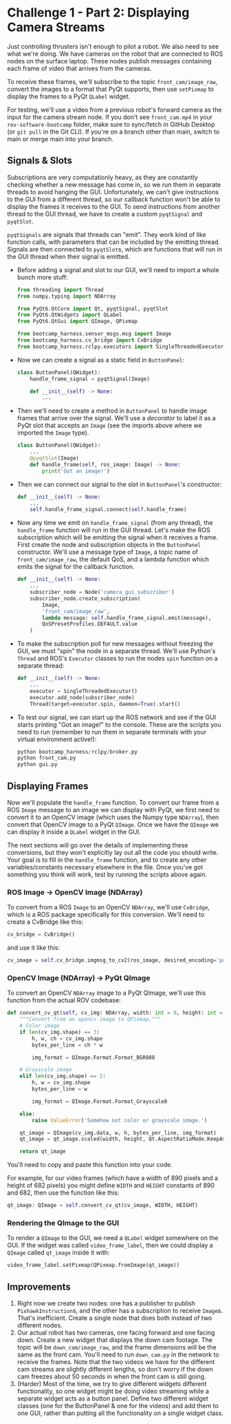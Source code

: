 # Challenge 1 - Part 2: Displaying Camera Streams

Just controlling thrusters isn't enough to pilot a robot. We also need to see what we're doing. We have cameras on the robot that are connected to ROS nodes on the surface laptop. These nodes publish messages containing each frame of video that arrives from the cameras.

To receive these frames, we'll subscribe to the topic `front_cam/image_raw`, convert the images to a format that PyQt supports, then use `setPixmap` to display the frames to a PyQt `QLabel` widget.

For testing, we'll use a video from a previous robot's forward camera as the input for the camera stream node. If you don't see `front_cam.mp4` in your `rov-software-bootcamp` folder, make sure to sync/fetch in GitHub Desktop (or `git pull` in the Git CLI). If you're on a branch other than main, switch to main or merge main into your branch.

## Signals & Slots

Subscriptions are very computationly heavy, as they are constantly checking whether a new message has come in, so we run them in separate threads to avoid hanging the GUI. Unfortunately, we can't give instructions to the GUI from a different thread, so our callback function won't be able to display the frames it receives to the GUI. To send instructions from another thread to the GUI thread, we have to create a custom `pyqtSignal` and `pyqtSlot`.

`pyqtSignals` are signals that threads can "emit". They work kind of like function calls, with parameters that can be included by the emitting thread. Signals are then connected to `pyqtSlot`s, which are functions that will run in the GUI thread when their signal is emitted.

 - Before adding a signal and slot to our GUI, we'll need to import a whole bunch more stuff:
    ```python
    from threading import Thread
    from numpy.typing import NDArray

    from PyQt6.QtCore import Qt, pyqtSignal, pyqtSlot
    from PyQt6.QtWidgets import QLabel
    from PyQt6.QtGui import QImage, QPixmap

    from bootcamp_harness.sensor_msgs.msg import Image
    from bootcamp_harness.cv_bridge import CvBridge
    from bootcamp_harness.rclpy.executors import SingleThreadedExecutor
    ```
 - Now we can create a signal as a static field in `ButtonPanel`:
    ```python
    class ButtonPanel(QWidget):
        handle_frame_signal = pyqtSignal(Image)

        def __init__(self) -> None:
            ...
    ```
 - Then we'll need to create a method in `ButtonPanel` to handle image frames that arrive over the signal. We'll use a *decorator* to label it as a PyQt slot that accepts an `Image` (see the imports above where we imported the `Image` type).
    ```python
    class ButtonPanel(QWidget):
        ...
        @pyqtSlot(Image)
        def handle_frame(self, ros_image: Image) -> None:
            print('Got an image!')
    ```
 - Then we can connect our signal to the slot in `ButtonPanel`'s constructor:
    ```python
    def __init__(self) -> None:
        ...
        self.handle_frame_signal.connect(self.handle_frame)
    ```
 - Now any time we emit on `handle_frame_signal` (from any thread), the `handle_frame` function will run in the GUI thread. Let's make the ROS subscription which will be emitting the signal when it receives a frame. First create the node and subscription objects in the `ButtonPanel` constructor. We'll use a message type of `Image`, a topic name of `front_cam/image_raw`, the default QoS, and a lambda function which emits the signal for the callback function.
    ```python
    def __init__(self) -> None:
        ...
        subscriber_node = Node('camera_gui_subscriber')
        subscriber_node.create_subscription(
            Image,
            'front_cam/image_raw',
            lambda message: self.handle_frame_signal.emit(message),
            QoSPresetProfiles.DEFAULT.value
        )
    ```
 - To make the subscription poll for new messages without freezing the GUI, we must "spin" the node in a separate thread. We'll use Python's `Thread` and ROS's `Executor` classes to run the nodes `spin` function on a separate thread:
    ```python
    def __init__(self) -> None:
        ...
        executor = SingleThreadedExecutor()
        executor.add_node(subscriber_node)
        Thread(target=executor.spin, daemon=True).start()
    ```

 - To test our signal, we can start up the ROS network and see if the GUI starts printing "Got an image!" to the console. These are the scripts you need to run (remember to run them in separate terminals with your virtual environment active!):
    ```python
    python bootcamp_harness/rclpy/broker.py
    python front_cam.py
    python gui.py
    ```

## Displaying Frames

Now we'll populate the `handle_frame` function. To convert our frame from a ROS `Image` message to an image we can display with PyQt, we first need to convert it to an OpenCV image (which uses the Numpy type `NDArray`), then convert that OpenCV image to a PyQt `QImage`. Once we have the `QImage` we can display it inside a `QLabel` widget in the GUI.

The next sections will go over the details of implementing these conversions, but they won't explicitly lay out all the code you should write. Your goal is to fill in the `handle_frame` function, and to create any other variables/constants necessary elsewhere in the file. Once you've got something you think will work, test by running the scripts above again.

### ROS Image -> OpenCV Image (NDArray)

To convert from a ROS `Image` to an OpenCV `NDArray`, we'll use `CvBridge`, which is a ROS package specifically for this conversion. We'll need to create a CvBridge like this:
```python
cv_bridge = CvBridge()
```
and use it like this:
```python
cv_image = self.cv_bridge.imgmsg_to_cv2(ros_image, desired_encoding='passthrough')
```

### OpenCV Image (NDArray) -> PyQt QImage

To convert an OpenCV `NDArray` image to a PyQt QImage, we'll use this function from the actual ROV codebase:
```python
def convert_cv_qt(self, cv_img: NDArray, width: int = 0, height: int = 0) -> QImage:
    """Convert from an opencv image to QPixmap."""
    # Color image
    if len(cv_img.shape) == 3:
        h, w, ch = cv_img.shape
        bytes_per_line = ch * w

        img_format = QImage.Format.Format_BGR888

    # Grayscale image
    elif len(cv_img.shape) == 2:
        h, w = cv_img.shape
        bytes_per_line = w

        img_format = QImage.Format.Format_Grayscale8

    else:
        raise ValueError('Somehow not color or grayscale image.')

    qt_image = QImage(cv_img.data, w, h, bytes_per_line, img_format)
    qt_image = qt_image.scaled(width, height, Qt.AspectRatioMode.KeepAspectRatio)

    return qt_image
```

You'll need to copy and paste this function into your code.

For example, for our video frames (which have a width of 890 pixels and a height of 682 pixels) you might define `WIDTH` and `HEIGHT` constants of 890 and 682, then use the function like this:

```python
qt_image: QImage = self.convert_cv_qt(cv_image, WIDTH, HEIGHT)
```

### Rendering the QImage to the GUI
To render a `QImage` to the GUI, we need a `QLabel` widget somewhere on the GUI. If the widget was called `video_frame_label`, then we could display a `QImage` called `qt_image` inside it with:

```python
video_frame_label.setPixmap(QPixmap.fromImage(qt_image))
```

## Improvements
 1. Right now we create two nodes: one has a publisher to publish `PixhawkInstruction`s, and the other has a subscription to receive `Image`s. That's inefficient. Create a single node that does both instead of two different nodes.
 2. Our actual robot has two cameras, one facing forward and one facing down. Create a new widget that displays the down cam footage. The topic will be `down_cam/image_raw`, and the frame dimensions will be the same as the front cam. You'll need to run `down_cam.py` in the network to receive the frames. Note that the two videos we have for the different cam streams are slightly different lengths, so don't worry if the down cam freezes about 50 seconds in when the front cam is still going.
 3. (Harder) Most of the time, we try to give different widgets different functionality, so one widget might be doing video streaming while a separate widget acts as a button panel. Define two different widget classes (one for the ButtonPanel & one for the videos) and add them to one GUI, rather than putting all the functionality on a single widget class.
